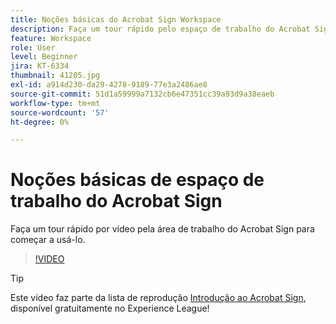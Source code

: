 ```yaml
---
title: Noções básicas do Acrobat Sign Workspace
description: Faça um tour rápido pelo espaço de trabalho do Acrobat Sign para começar a usar o produto
feature: Workspace
role: User
level: Beginner
jira: KT-6334
thumbnail: 41205.jpg
exl-id: a914d230-da29-4278-9189-77e3a2486ae8
source-git-commit: 51d1a59999a7132cb6e47351cc39a93d9a38eaeb
workflow-type: tm+mt
source-wordcount: '57'
ht-degree: 0%

---
```


# Noções básicas de espaço de trabalho do Acrobat Sign

Faça um tour rápido por vídeo pela área de trabalho do Acrobat Sign para começar a usá-lo.

>[!VIDEO](https://video.tv.adobe.com/v/41205?quality=12&learn=on&hidetitle=true)

>[!TIP]
>
>Este vídeo faz parte da lista de reprodução [Introdução ao Acrobat Sign](https://experienceleague.adobe.com/en/playlists/acrobat-sign-get-started-business-users), disponível gratuitamente no Experience League!

